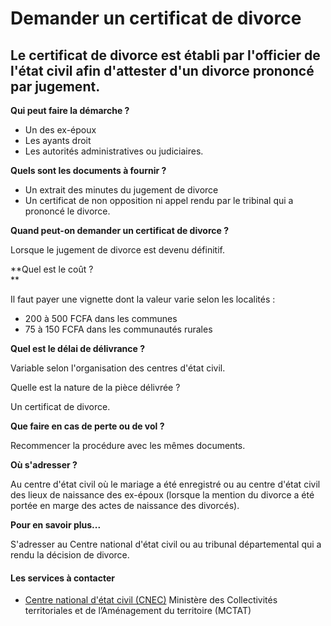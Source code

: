 # Demander un certificat de divorce

Le certificat de divorce est établi par l'officier de l'état civil afin d'attester d'un divorce prononcé par jugement.
----------------------------------------------------------------------------------------------------------------------

**Qui peut faire la démarche ?**

*   Un des ex-époux
*   Les ayants droit
*   Les autorités administratives ou judiciaires.

**Quels sont les documents à fournir ?**

*   Un extrait des minutes du jugement de divorce
*   Un certificat de non opposition ni appel rendu par le tribinal qui a prononcé le divorce.  
    

**Quand peut-on demander un certificat de divorce ?**  

Lorsque le jugement de divorce est devenu définitif.  

**Quel est le coût ?  
**

Il faut payer une vignette dont la valeur varie selon les localités :  

*   200 à 500 FCFA dans les communes
*   75 à 150 FCFA dans les communautés rurales

**Quel est le délai de délivrance ?**

Variable selon l'organisation des centres d'état civil.

Quelle est la nature de la pièce délivrée ?

Un certificat de divorce.  

**Que faire en cas de perte ou de vol ?**

Recommencer la procédure avec les mêmes documents.  

**Où s'adresser ?**  

Au centre d'état civil où le mariage a été enregistré ou au centre d'état civil des lieux de naissance des ex-époux (lorsque la mention du divorce a été portée en marge des actes de naissance des divorcés).

**Pour en savoir plus...**  

S'adresser au Centre national d'état civil ou au tribunal départemental qui a rendu la décision de divorce.

#### Les services à contacter

*   [Centre national d'état civil (CNEC)](../../../services/centre-national-detat-civil-cnec.md) Ministère des Collectivités territoriales et de l’Aménagement du territoire (MCTAT)